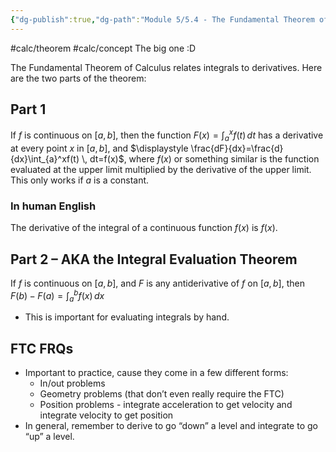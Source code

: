 ```yaml
---
{"dg-publish":true,"dg-path":"Module 5/5.4 - The Fundamental Theorem of Calculus.md","permalink":"/module-5/5-4-the-fundamental-theorem-of-calculus/"}
---
```


#calc/theorem #calc/concept 
The big one :D 

The Fundamental Theorem of Calculus relates integrals to derivatives. Here are the two parts of the theorem:
## Part 1
If $f$ is continuous on $[a,b]$, then the function $\displaystyle F(x)=\int_{a}^xf(t) \, dt$ has a derivative at every point $x$ in $[a,b]$, and $\displaystyle \frac{dF}{dx}=\frac{d}{dx}\int_{a}^xf(t) \, dt=f(x)$, where $f(x)$ or something similar is the function evaluated at the upper limit multiplied by the derivative of the upper limit. This only works if $a$ is a constant. 
### In human English
The derivative of the integral of a continuous function $f(x)$ is $f(x)$.
## Part 2 – AKA the Integral Evaluation Theorem
If $f$ is continuous on $[a,b]$, and $F$ is any antiderivative of $f$ on $[a,b]$, then $\displaystyle F(b)-F(a)=\int_{a}^bf(x) \, dx$
- This is important for evaluating integrals by hand.
## FTC FRQs
- Important to practice, cause they come in a few different forms:
	- In/out problems
	- Geometry problems (that don’t even really require the FTC)
	- Position problems - integrate acceleration to get velocity and integrate velocity to get position
- In general, remember to derive to go “down” a level and integrate to go “up” a level.